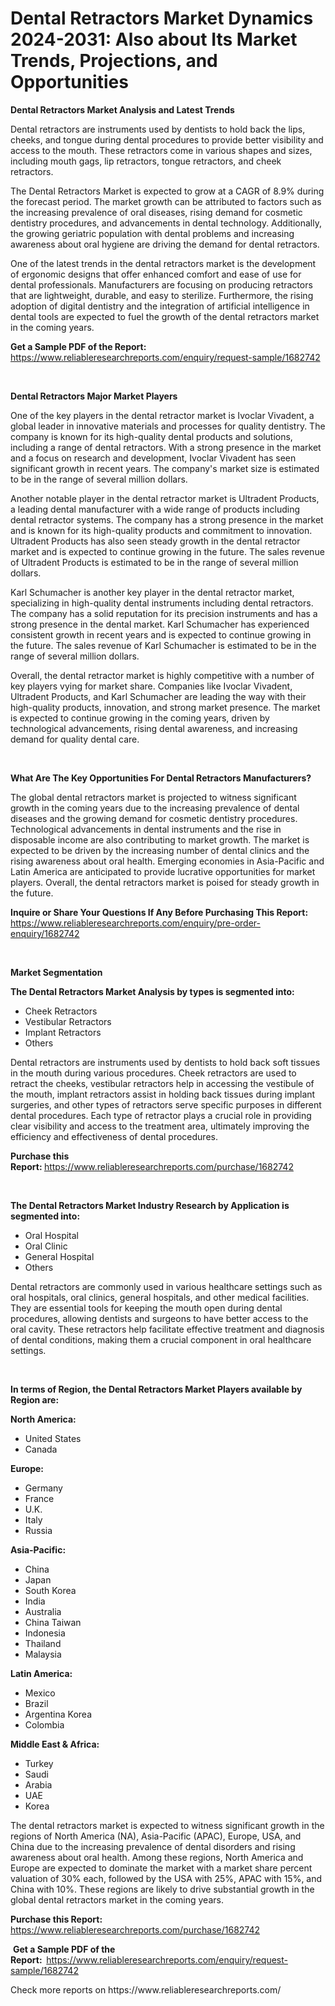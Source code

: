 <p><h1>Dental Retractors Market Dynamics 2024-2031: Also about Its Market Trends, Projections, and Opportunities</h1></p><p><strong>Dental Retractors Market Analysis and Latest Trends</strong></p>
<p><p>Dental retractors are instruments used by dentists to hold back the lips, cheeks, and tongue during dental procedures to provide better visibility and access to the mouth. These retractors come in various shapes and sizes, including mouth gags, lip retractors, tongue retractors, and cheek retractors.</p><p>The Dental Retractors Market is expected to grow at a CAGR of 8.9% during the forecast period. The market growth can be attributed to factors such as the increasing prevalence of oral diseases, rising demand for cosmetic dentistry procedures, and advancements in dental technology. Additionally, the growing geriatric population with dental problems and increasing awareness about oral hygiene are driving the demand for dental retractors.</p><p>One of the latest trends in the dental retractors market is the development of ergonomic designs that offer enhanced comfort and ease of use for dental professionals. Manufacturers are focusing on producing retractors that are lightweight, durable, and easy to sterilize. Furthermore, the rising adoption of digital dentistry and the integration of artificial intelligence in dental tools are expected to fuel the growth of the dental retractors market in the coming years.</p></p>
<p><strong>Get a Sample PDF of the Report:&nbsp;</strong> <a href="https://www.reliableresearchreports.com/enquiry/request-sample/1682742">https://www.reliableresearchreports.com/enquiry/request-sample/1682742</a></p>
<p>&nbsp;</p>
<p><strong>Dental Retractors Major Market Players</strong></p>
<p><p>One of the key players in the dental retractor market is Ivoclar Vivadent, a global leader in innovative materials and processes for quality dentistry. The company is known for its high-quality dental products and solutions, including a range of dental retractors. With a strong presence in the market and a focus on research and development, Ivoclar Vivadent has seen significant growth in recent years. The company's market size is estimated to be in the range of several million dollars.</p><p>Another notable player in the dental retractor market is Ultradent Products, a leading dental manufacturer with a wide range of products including dental retractor systems. The company has a strong presence in the market and is known for its high-quality products and commitment to innovation. Ultradent Products has also seen steady growth in the dental retractor market and is expected to continue growing in the future. The sales revenue of Ultradent Products is estimated to be in the range of several million dollars.</p><p>Karl Schumacher is another key player in the dental retractor market, specializing in high-quality dental instruments including dental retractors. The company has a solid reputation for its precision instruments and has a strong presence in the dental market. Karl Schumacher has experienced consistent growth in recent years and is expected to continue growing in the future. The sales revenue of Karl Schumacher is estimated to be in the range of several million dollars.</p><p>Overall, the dental retractor market is highly competitive with a number of key players vying for market share. Companies like Ivoclar Vivadent, Ultradent Products, and Karl Schumacher are leading the way with their high-quality products, innovation, and strong market presence. The market is expected to continue growing in the coming years, driven by technological advancements, rising dental awareness, and increasing demand for quality dental care.</p></p>
<p>&nbsp;</p>
<p><strong>What Are The Key Opportunities For Dental Retractors Manufacturers?</strong></p>
<p><p>The global dental retractors market is projected to witness significant growth in the coming years due to the increasing prevalence of dental diseases and the growing demand for cosmetic dentistry procedures. Technological advancements in dental instruments and the rise in disposable income are also contributing to market growth. The market is expected to be driven by the increasing number of dental clinics and the rising awareness about oral health. Emerging economies in Asia-Pacific and Latin America are anticipated to provide lucrative opportunities for market players. Overall, the dental retractors market is poised for steady growth in the future.</p></p>
<p><strong>Inquire or Share Your Questions If Any Before Purchasing This Report:</strong> <a href="https://www.reliableresearchreports.com/enquiry/pre-order-enquiry/1682742">https://www.reliableresearchreports.com/enquiry/pre-order-enquiry/1682742</a></p>
<p>&nbsp;</p>
<p><strong>Market Segmentation</strong></p>
<p><strong>The Dental Retractors Market Analysis by types is segmented into:</strong></p>
<p><ul><li>Cheek Retractors</li><li>Vestibular Retractors</li><li>Implant Retractors</li><li>Others</li></ul></p>
<p><p>Dental retractors are instruments used by dentists to hold back soft tissues in the mouth during various procedures. Cheek retractors are used to retract the cheeks, vestibular retractors help in accessing the vestibule of the mouth, implant retractors assist in holding back tissues during implant surgeries, and other types of retractors serve specific purposes in different dental procedures. Each type of retractor plays a crucial role in providing clear visibility and access to the treatment area, ultimately improving the efficiency and effectiveness of dental procedures.</p></p>
<p><strong>Purchase this Report:&nbsp;</strong><a href="https://www.reliableresearchreports.com/purchase/1682742">https://www.reliableresearchreports.com/purchase/1682742</a></p>
<p>&nbsp;</p>
<p><strong>The Dental Retractors Market Industry Research by Application is segmented into:</strong></p>
<p><ul><li>Oral Hospital</li><li>Oral Clinic</li><li>General Hospital</li><li>Others</li></ul></p>
<p><p>Dental retractors are commonly used in various healthcare settings such as oral hospitals, oral clinics, general hospitals, and other medical facilities. They are essential tools for keeping the mouth open during dental procedures, allowing dentists and surgeons to have better access to the oral cavity. These retractors help facilitate effective treatment and diagnosis of dental conditions, making them a crucial component in oral healthcare settings.</p></p>
<p>&nbsp;</p>
<p><strong>In terms of Region, the Dental Retractors Market Players available by Region are:</strong></p>
<p>
    <p> <strong> North America: </strong>
        <ul>
            <li>United States</li>
            <li>Canada</li>
        </ul>
        </p> 
    <p> <strong> Europe: </strong>
        <ul>
            <li>Germany</li>
            <li>France</li>
            <li>U.K.</li>
            <li>Italy</li>
            <li>Russia</li>
        </ul>
        </p> 
    <p> <strong> Asia-Pacific: </strong>
        <ul>
            <li>China</li>
            <li>Japan</li>
            <li>South Korea</li>
            <li>India</li>
            <li>Australia</li>
            <li>China Taiwan</li>
            <li>Indonesia</li>
            <li>Thailand</li>
            <li>Malaysia</li>
        </ul>
        </p> 
    <p> <strong> Latin America: </strong>
        <ul>
            <li>Mexico</li>
            <li>Brazil</li>
            <li>Argentina Korea</li>
            <li>Colombia</li>
        </ul>
        </p> 
    <p> <strong> Middle East & Africa: </strong>
        <ul>
            <li>Turkey</li>
            <li>Saudi</li>
            <li>Arabia</li>
            <li>UAE</li>
            <li>Korea</li>
        </ul>
    </p>
    </p>
<p><p>The dental retractors market is expected to witness significant growth in the regions of North America (NA), Asia-Pacific (APAC), Europe, USA, and China due to the increasing prevalence of dental disorders and rising awareness about oral health. Among these regions, North America and Europe are expected to dominate the market with a market share percent valuation of 30% each, followed by the USA with 25%, APAC with 15%, and China with 10%. These regions are likely to drive substantial growth in the global dental retractors market in the coming years.</p></p>
<p><strong>Purchase this Report: </strong><a href="https://www.reliableresearchreports.com/purchase/1682742">https://www.reliableresearchreports.com/purchase/1682742</a></p>
<p>&nbsp;<strong>Get a Sample PDF of the Report:&nbsp;&nbsp;</strong><a href="https://www.reliableresearchreports.com/enquiry/request-sample/1682742">https://www.reliableresearchreports.com/enquiry/request-sample/1682742</a></p>
<p><strong></strong></p>
<p>Check more reports on https://www.reliableresearchreports.com/</p>